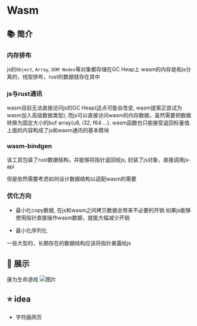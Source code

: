 # Wasm

## 📚 简介

### 内存排布
js的`Object`, `Array`, `DOM Nodes`等对象都存储在GC Heap上
wasm的内存是和js分离的，线型排布，rust的数据就存在其中

### js与rust通讯
wasm目前无法直接访问js的GC Heap(这点可能会改变, wasm提案正尝试为wasm加入高级数据类型), 而js可以直接访问wasm的内存数据，虽然需要把数据转换为固定大小的buf array(u8, i32, f64 ...). wasm函数也只能接受返回标量值. 上面的内容构成了js和wasm通讯的基本模块

### wasm-bindgen
该工具包装了rust数据结构，并能够将指针返回给js, 封装了js对象，直接调用js-api

但是依然需要考虑如何设计数据结构以适配wasm的需要

### 优化方向
- 最小化copy数据, 在js和wasm之间拷贝数据会带来不必要的开销
    如果js能够使用指针直接操作wasm数据，就能大幅减少开销

- 最小化序列化

一些大型的，长期存在的数据结构应该将指针暴露给js

## 🎉 展示
康为生命游戏
![图片](https://trdthg-img-for-md-1306147581.cos.ap-beijing.myqcloud.com/img/202203231913525.png)

## ⭐ idea

- 字符画网页